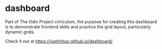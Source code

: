 # dashboard
Part of The Odin Project cirriculum, the purpose for creating this dashboard is to demonstrate frontend skills and practice the grid layout, particularly dynamic grids.

Check it out at https://justinhluo.github.io/dashboard/
